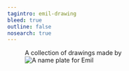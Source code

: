 ```yaml
---
tagintro: emil-drawing
bleed: true
outline: false
nosearch: true
---
```


<figure class="sm:mxw-6">
<figcaption>A collection of drawings made by</figcaption>
<img src="/img/emil-drawing/IMG_1232.jpg" alt="A name plate for Emil">
</figure>